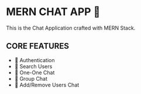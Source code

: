 # MERN CHAT APP 💬

This is the Chat Application crafted with MERN Stack.

## CORE FEATURES

- 🚀 Authentication
- 🚀 Search Users
- 🚀 One-One Chat
- 🚀 Group Chat
- 🚀 Add/Remove Users Chat
